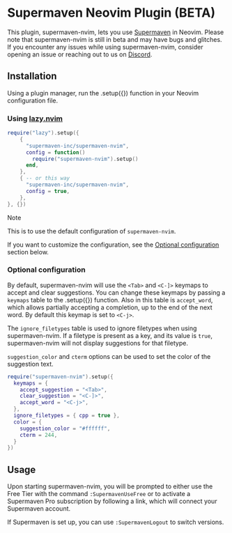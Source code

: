 # Supermaven Neovim Plugin (BETA)

This plugin, supermaven-nvim, lets you use [Supermaven](https://supermaven.com/) in Neovim. Please note that supermaven-nvim is still in beta and may have bugs and glitches. If you encounter any issues while using supermaven-nvim, consider opening an issue or reaching out to us on [Discord](https://discord.com/invite/QQpqBmQH3w).

## Installation

Using a plugin manager, run the .setup({}) function in your Neovim configuration file.

### Using [lazy.nvim](https://github.com/folke/lazy.nvim)

```lua
require("lazy").setup({
    {
      "supermaven-inc/supermaven-nvim",
      config = function()
        require("supermaven-nvim").setup()
      end,
    },
    { -- or this way
      "supermaven-inc/supermaven-nvim",
      config = true,
    },
}, {})
```

> [!NOTE]
>
> This is to use the default configuration of `supermaven-nvim`.
>
> If you want to customize the configuration, see the [Optional configuration](#optional-configuration)
> section below.

### Optional configuration

By default, supermaven-nvim will use the `<Tab>` and `<C-]>` keymaps to accept and clear suggestions. You can change these keymaps by passing a `keymaps` table to the .setup({}) function. Also in this table is `accept_word`, which allows partially accepting a completion, up to the end of the next word. By default this keymap is set to `<C-j>`.

The `ignore_filetypes` table is used to ignore filetypes when using supermaven-nvim. If a filetype is present as a key, and its value is `true`, supermaven-nvim will not display suggestions for that filetype.

`suggestion_color` and `cterm` options can be used to set the color of the suggestion text.

```lua
require("supermaven-nvim").setup({
  keymaps = {
    accept_suggestion = "<Tab>",
    clear_suggestion = "<C-]>",
    accept_word = "<C-j>",
  },
  ignore_filetypes = { cpp = true },
  color = {
    suggestion_color = "#ffffff",
    cterm = 244,
  }
})
```

## Usage

Upon starting supermaven-nvim, you will be prompted to either use the Free Tier with the command `:SupermavenUseFree` or to activate a Supermaven Pro subscription by following a link, which will connect your Supermaven account.

If Supermaven is set up, you can use `:SupermavenLogout` to switch versions.
